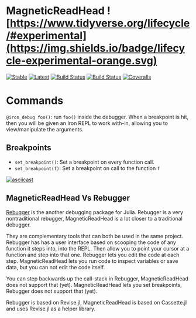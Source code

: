 # MagneticReadHead ![https://www.tidyverse.org/lifecycle/#experimental](https://img.shields.io/badge/lifecycle-experimental-orange.svg)

[![Stable](https://img.shields.io/badge/docs-stable-blue.svg)](https://oxinabox.github.io/MagneticReadHead.jl/stable)
[![Latest](https://img.shields.io/badge/docs-latest-blue.svg)](https://oxinabox.github.io/MagneticReadHead.jl/latest)
[![Build Status](https://travis-ci.com/oxinabox/MagneticReadHead.jl.svg?branch=master)](https://travis-ci.com/oxinabox/MagneticReadHead.jl)
[![Build Status](https://ci.appveyor.com/api/projects/status/github/oxinabox/MagneticReadHead.jl?svg=true)](https://ci.appveyor.com/project/oxinabox/MagneticReadHead-jl)
[![Coveralls](https://coveralls.io/repos/github/oxinabox/MagneticReadHead.jl/badge.svg?branch=master)](https://coveralls.io/github/oxinabox/MagneticReadHead.jl?branch=master)


# Commands

`@iron_debug foo()`: run `foo()` inside the debugger.
When a breakpoint is hit, then you will be given an Iron REPL to work with-in,
allowing you to view/manipulate the arguments.

## Breakpoints

 - `set_breakpoint()`: Set a breakpoint on every function call.
 - `set_breakpoint(f)`: Set a breakpoint on call to the function `f`



[![asciicast](https://asciinema.org/a/PnffnrsqEkX8Oum71KY9sWMue.svg)](https://asciinema.org/a/PnffnrsqEkX8Oum71KY9sWMue)


## MagneticReadHead Vs Rebugger
[Rebugger](https://github.com/timholy/Rebugger.jl) is the another debugging package for Julia.
Rebugger is a very nontraditional rebugger, MagneticReadHead is a lot closer to a traditional debugger.

They are complementary tools that can both be used in the same project.
Rebugger has has a user interface based on scooping the code of any function it steps into, into the REPL.
Then allow you to point your cursor at a function and step into that one.
Rebugger lets you edit the code at each step.
MagneticReadHead lets you run code to inspect variables or save data,
but you can not edit the code itself.

You can step backwards up the call-stack in Rebugger, MagneticReadHead does not support that (yet).
MagneticReadHead lets you set breakpoints, Rebugger does not support that (yet).

Rebugger is based on Revise.jl,
MagneticReadHead is based on Cassette.jl and uses Revise.jl as a helper library.
